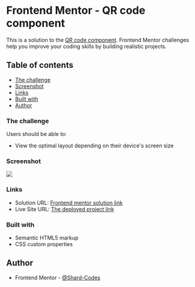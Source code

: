 # Frontend Mentor - QR code component

This is a solution to the [QR code component](https://www.frontendmentor.io/challenges/qr-code-component-iux_sIO_H). Frontend Mentor challenges help you improve your coding skills by building realistic projects. 

## Table of contents

  - [The challenge](#the-challenge)
  - [Screenshot](#screenshot)
  - [Links](#links)
  - [Built with](#built-with)
  - [Author](#author)

### The challenge

Users should be able to:

- View the optimal layout depending on their device's screen size

### Screenshot

![](/images/webpage.jpg.png)

### Links

- Solution URL: [Frontend mentor solution link](https://www.frontendmentor.io/challenges/qr-code-component-iux_sIO_H)
- Live Site URL: [The deployed project link](https://qr-code-website.netlify.app/)


### Built with

- Semantic HTML5 markup
- CSS custom properties

## Author

- Frontend Mentor - [@Shard-Codes](https://www.frontendmentor.io/profile/Shard-Codes)